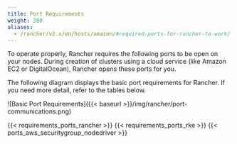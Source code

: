 ```yaml
---
title: Port Requirements
weight: 280
aliases:
  - /rancher/v2.x/en/hosts/amazon/#required-ports-for-rancher-to-work/
---
```


To operate properly, Rancher requires the following ports to be open on your nodes. During creation of clusters using a cloud service (like Amazon EC2 or DigitalOcean), Rancher opens these ports for you.

The following diagram displays the basic port requirements for Rancher. If you need more detail, refer to the tables below.

![Basic Port Requirements]({{< baseurl >}}/img/rancher/port-communications.png)

{{< requirements_ports_rancher >}}
{{< requirements_ports_rke >}}
{{< ports_aws_securitygroup_nodedriver >}}
